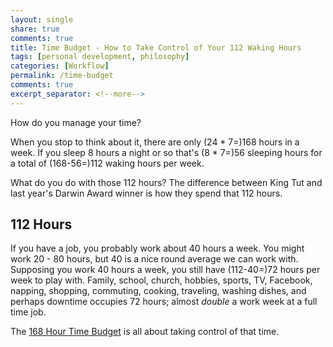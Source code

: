 ```yaml
---
layout: single
share: true
comments: true
title: Time Budget - How to Take Control of Your 112 Waking Hours
tags: [personal development, philosophy]
categories: [Workflow]
permalink: /time-budget
comments: true
excerpt_separator: <!--more-->
---
```


How do you manage your time? 

When you stop to think about it, there are only (24 * 7=)168 hours in a week. If you sleep 8 hours a night or so that's (8 * 7=)56 sleeping hours for a total of (168-56=)112 waking hours per week.

What do you do with those 112 hours? The difference between King Tut and last year's Darwin Award winner is how they spend that 112 hours. 

<!--more-->

## 112 Hours

If you have a job, you probably work about 40 hours a week. You might work 20 - 80 hours, but 40 is a nice round average we can work with. Supposing you work 40 hours a week, you still have (112-40=)72 hours per week to play with. Family, school, church, hobbies, sports, TV, Facebook, napping, shopping, commuting, cooking, traveling, washing dishes, and perhaps downtime occupies 72 hours; almost *double* a work week at a full time job. 


The [168 Hour Time Budget](https://docs.google.com/spreadsheets/d/1YxJ6wGGUk96KHh-Q_G-1POAyTQsckzl6fy_87ag7v58/edit) is all about taking control of that time. 

